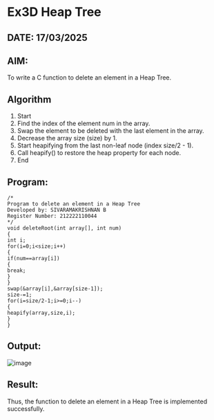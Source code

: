 # Ex3D Heap Tree
## DATE: 17/03/2025
## AIM:
To write a C function to delete an element in a Heap Tree.

## Algorithm
1. Start
2. Find the index of the element num in the array.
3. Swap the element to be deleted with the last element in the array.
4. Decrease the array size (size) by 1.
5. Start heapifying from the last non-leaf node (index size/2 - 1).
6. Call heapify() to restore the heap property for each node.
7. End 

## Program:
```
/*
Program to delete an element in a Heap Tree
Developed by: SIVARAMAKRISHNAN B
Register Number: 212222110044
*/
void deleteRoot(int array[], int num)
{
int i;
for(i=0;i<size;i++)
{
if(num==array[i])
{
break;
}
}
swap(&array[i],&array[size-1]);
size-=1;
for(i=size/2-1;i>=0;i--)
{
heapify(array,size,i);
}
}
```

## Output:
![image](https://github.com/user-attachments/assets/7d8aab90-669d-43cc-8d58-598aebbbfd17)



## Result:
Thus, the function to delete an element in a Heap Tree is implemented successfully.
